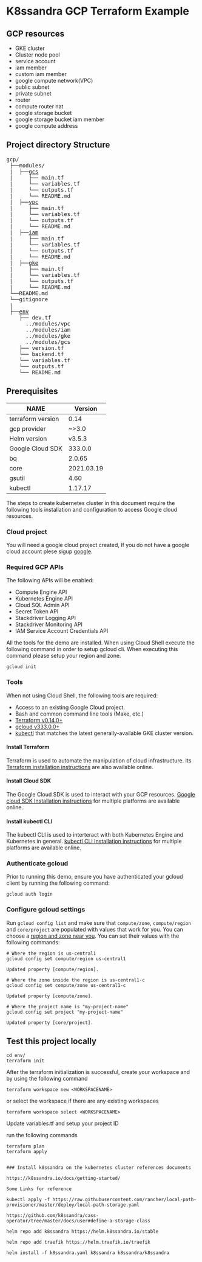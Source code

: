 # K8ssandra GCP Terraform Example

## GCP resources
* GKE cluster
* Cluster node pool
* service account 
* iam member 
* custom iam member
* google compute network(VPC)
* public subnet
* private subnet
* router
* compute router nat
* google storage bucket
* google storage bucket iam member
* google compute address


## Project directory Structure
<pre>
gcp/
 ├──modules/
 |  ├──<a href="modules/gcs/README.md">gcs</a>
 |     ├── main.tf 
 |     └── variables.tf 
 |     └── outputs.tf 
 |     └── README.md 
 |  ├──<a href="modules/vpc/README.md">vpc</a>
 |     ├── main.tf 
 |     └── variables.tf 
 |     └── outputs.tf 
 |     └── README.md 
 |  ├──<a href="modules/iam/README.md">iam</a>
 |     ├── main.tf 
 |     └── variables.tf 
 |     └── outputs.tf 
 |     └── README.md
 |  ├──<a href="modules/gke/README.md">gke</a>
 |     ├── main.tf 
 |     └── variables.tf 
 |     └── outputs.tf 
 |     └── README.md
 └──README.md
 └──gitignore
 |
 ├──<a href="env/README.md">env</a>
    ├── dev.tf
      ../modules/vpc
      ../modules/iam
      ../modules/gke
      ../modules/gcs
    ├── version.tf 
    └── backend.tf 
    └── variables.tf 
    └── outputs.tf
    └── README.md
</pre>

## Prerequisites

|       NAME        |   Version  | 
|-------------------|------------|
| terraform version |   0.14     |
| gcp provider      |   ~>3.0    |
| Helm version      |   v3.5.3   |
| Google Cloud SDK  |   333.0.0  |
|    bq             |   2.0.65   |
|   core            | 2021.03.19 |
|  gsutil           |    4.60    |
|  kubectl          |  1.17.17   |

The steps to create kubernetes cluster in this document require the following tools installation and configuration to access Google cloud resources.

### Cloud project

You will need a google cloud project created, If you do not have a google cloud account plese sigup [google](https://cloud.google.com).  

### Required GCP APIs

The following APIs will be enabled:

* Compute Engine API
* Kubernetes Engine API
* Cloud SQL Admin API
* Secret Token API
* Stackdriver Logging API
* Stackdriver Monitoring API
* IAM Service Account Credentials API

All the tools for the demo are installed. When using Cloud Shell execute the following command in order to setup gcloud cli. When executing this command please setup your region and zone.

```console
gcloud init
```

### Tools

When not using Cloud Shell, the following tools are required:

* Access to an existing Google Cloud project.
* Bash and common command line tools (Make, etc.)
* [Terraform v0.14.0+](https://www.terraform.io/downloads.html)
* [gcloud v333.0.0+](https://cloud.google.com/sdk/downloads)
* [kubectl](https://kubernetes.io/docs/reference/kubectl/overview/) that matches the latest generally-available GKE cluster version.

#### Install Terraform

Terraform is used to automate the manipulation of cloud infrastructure. Its [Terraform installation instructions](https://www.terraform.io/intro/getting-started/install.html) are also available online.

#### Install Cloud SDK

The Google Cloud SDK is used to interact with your GCP resources. [Google cloud SDK Installation instructions](https://cloud.google.com/sdk/downloads) for multiple platforms are available online.

#### Install kubectl CLI

The kubectl CLI is used to interteract with both Kubernetes Engine and Kubernetes in general. [kubectl CLI Installation instructions](https://cloud.google.com/kubernetes-engine/docs/quickstart) for multiple platforms are available online.


### Authenticate gcloud

Prior to running this demo, ensure you have authenticated your gcloud client by running the following command:

```console
gcloud auth login
```

### Configure gcloud settings

Run `gcloud config list` and make sure that `compute/zone`, `compute/region` and `core/project` are populated with values that work for you. You can choose a [region and zone near you](https://cloud.google.com/compute/docs/regions-zones/). You can set their values with the following commands:

```console
# Where the region is us-central1
gcloud config set compute/region us-central1

Updated property [compute/region].
```

```console
# Where the zone inside the region is us-central1-c
gcloud config set compute/zone us-central1-c

Updated property [compute/zone].
```

```console
# Where the project name is "my-project-name"
gcloud config set project "my-project-name"

Updated property [core/project].
```

## Test this project locally

```
cd env/
terraform init
````
After the terraform initialization is successful, create your workspace and by using the following command

```
terraform workspace new <WORKSPACENAME>
```

or select the workspace if there are any existing workspaces

```
terraform workspace select <WORKSPACENAME>
```

Update variables.tf and setup your project ID

run the following commands

```
terraform plan
terraform apply
```
```

### Install k8ssandra on the kubernetes cluster references documents 

https://k8ssandra.io/docs/getting-started/

Some Links for reference

kubectl apply -f https://raw.githubusercontent.com/rancher/local-path-provisioner/master/deploy/local-path-storage.yaml

https://github.com/k8ssandra/cass-operator/tree/master/docs/user#define-a-storage-class

helm repo add k8ssandra https://helm.k8ssandra.io/stable

helm repo add traefik https://helm.traefik.io/traefik

helm install -f k8ssandra.yaml k8ssandra k8ssandra/k8ssandra
